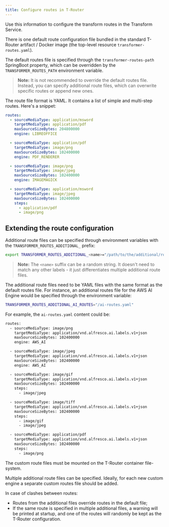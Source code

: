```yaml
---
title: Configure routes in T-Router
---
```


Use this information to configure the transform routes in the Transform Service.

There is one default route configuration file bundled in the standard T-Router artifact / Docker image (the top-level resource `transformer-routes.yaml`).

The default routes file is specified through the `transformer-routes-path` SpringBoot property, which can be overridden by the `TRANSFORMER_ROUTES_PATH` environment variable.

> **Note:** It is not recommended to override the default routes file. Instead, you can specify additional route files, which can overwrite specific routes or append new ones.

The route file format is YAML. It contains a list of simple and multi-step routes. Here's a snippet:

```yaml
routes:
  - sourceMediaType: application/msword
    targetMediaType: application/pdf
    maxSourceSizeBytes: 204800000
    engine: LIBREOFFICE

  - sourceMediaType: application/pdf
    targetMediaType: image/png
    maxSourceSizeBytes: 102400000
    engine: PDF_RENDERER

  - sourceMediaType: image/png
    targetMediaType: image/jpeg
    maxSourceSizeBytes: 102400000
    engine: IMAGEMAGICK

  - sourceMediaType: application/msword
    targetMediaType: image/jpeg
    maxSourceSizeBytes: 102400000
    steps:
      - application/pdf
      - image/png
```

## Extending the route configuration

Additional route files can be specified through environment variables with the `TRANSFORMER_ROUTES_ADDITIONAL_` prefix:

```bash
export TRANSFORMER_ROUTES_ADDITIONAL_<name>="/path/to/the/additional/route/file.yaml"
```

> **Note:** The `<name>` suffix can be a random string. It doesn't need to match any other labels - it just differentiates multiple additional route files.

The additional route files need to be YAML files with the same format as the default routes file. For instance, an additional routes file for the AWS AI Engine would be specified through the environment variable:

```bash
TRANSFORMER_ROUTES_ADDITIONAL_AI_ROUTES="/ai-routes.yaml"
```

For example, the `ai-routes.yaml` content could be:

```bash
routes:
  - sourceMediaType: image/png
    targetMediaType: application/vnd.alfresco.ai.labels.v1+json
    maxSourceSizeBytes: 102400000
    engine: AWS_AI

  - sourceMediaType: image/jpeg
    targetMediaType: application/vnd.alfresco.ai.labels.v1+json
    maxSourceSizeBytes: 102400000
    engine: AWS_AI

  - sourceMediaType: image/gif
    targetMediaType: application/vnd.alfresco.ai.labels.v1+json
    maxSourceSizeBytes: 102400000
    steps:
      - image/jpeg

  - sourceMediaType: image/tiff
    targetMediaType: application/vnd.alfresco.ai.labels.v1+json
    maxSourceSizeBytes: 102400000
    steps:
      - image/gif
      - image/jpeg

  - sourceMediaType: application/pdf
    targetMediaType: application/vnd.alfresco.ai.labels.v1+json
    maxSourceSizeBytes: 102400000
    steps:
      - image/png
```

The custom route files must be mounted on the T-Router container file-system.

Multiple additional route files can be specified. Ideally, for each new custom engine a separate custom routes file should be added.

In case of clashes between routes:

* Routes from the additional files override routes in the default file;
* If the same route is specified in multiple additional files, a warning will be printed at startup, and one of the routes will randomly be kept as the T-Router configuration.

